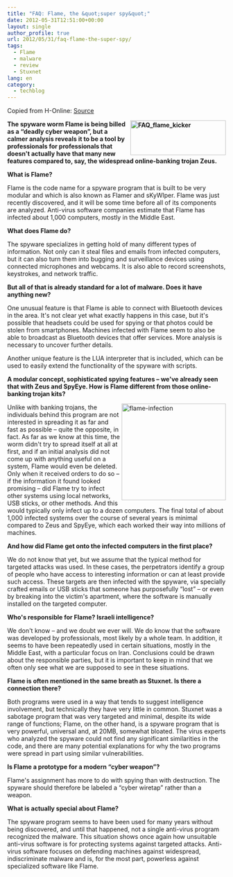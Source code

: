 ```yaml
---
title: "FAQ: Flame, the &quot;super spy&quot;"
date: 2012-05-31T12:51:00+00:00
layout: single
author_profile: true
url: 2012/05/31/faq-flame-the-super-spy/
tags:
  - Flame
  - malware
  - review
  - Stuxnet
lang: en
category: 
  - techblog
---
```

Copied from H-Online: <a href="http://www.h-online.com/security/features/FAQ-Flame-the-super-spy-1587063.html" target="_blank">Source</a>

**[<img title="FAQ_flame_kicker" border="0" alt="FAQ_flame_kicker" align="right" src="http://lh6.ggpht.com/-iSvtBbZ6D7E/T8diC1WvPAI/AAAAAAAAGKU/ztNk_M_At_I/FAQ_flame_kicker_thumb.png?imgmax=800" width="220" height="80" />](http://lh3.ggpht.com/-QpyIQWVm1c0/T8diAgxhefI/AAAAAAAAGKM/9IpyOe4KSgU/s1600-h/FAQ_flame_kicker%25255B2%25255D.png)The spyware worm Flame is being billed as a “deadly cyber weapon”, but a calmer analysis reveals it to be a tool by professionals for professionals that doesn't actually have that many new features compared to, say, the widespread online-banking trojan Zeus.** 

**What is Flame?**

Flame is the code name for a spyware program that is built to be very modular and which is also known as Flamer and sKyWIper. Flame was just recently discovered, and it will be some time before all of its components are analyzed. Anti-virus software companies estimate that Flame has infected about 1,000 computers, mostly in the Middle East. 

**What does Flame do?**

The spyware specializes in getting hold of many different types of information. Not only can it steal files and emails from infected computers, but it can also turn them into bugging and surveillance devices using connected microphones and webcams. It is also able to record screenshots, keystrokes, and network traffic. 

**But all of that is already standard for a lot of malware. Does it have anything new?**

One unusual feature is that Flame is able to connect with Bluetooth devices in the area. It's not clear yet what exactly happens in this case, but it's possible that headsets could be used for spying or that photos could be stolen from smartphones. Machines infected with Flame seem to also be able to broadcast as Bluetooth devices that offer services. More analysis is necessary to uncover further details. 

Another unique feature is the LUA interpreter that is included, which can be used to easily extend the functionality of the spyware with scripts. 

**A modular concept, sophisticated spying features – we've already seen that with Zeus and SpyEye. How is Flame different from those online-banking trojan kits?**

[<img title="flame-infection" border="0" alt="flame-infection" align="right" src="http://lh4.ggpht.com/-LCVcoPpN0x8/T8diKRUbb_I/AAAAAAAAGKk/jIPZzjwELCA/flame-infection_thumb%25255B1%25255D.png?imgmax=800" width="240" height="223" />](http://lh3.ggpht.com/-WpSXMytdxik/T8diGoilLsI/AAAAAAAAGKc/-3EbdLVZvNE/s1600-h/flame-infection%25255B3%25255D.png)Unlike with banking trojans, the individuals behind this program are not interested in spreading it as far and fast as possible – quite the opposite, in fact. As far as we know at this time, the worm didn't try to spread itself at all at first, and if an initial analysis did not come up with anything useful on a system, Flame would even be deleted. Only when it received orders to do so – if the information it found looked promising – did Flame try to infect other systems using local networks, USB sticks, or other methods. And this would typically only infect up to a dozen computers. The final total of about 1,000 infected systems over the course of several years is minimal compared to Zeus and SpyEye, which each worked their way into millions of machines. 

**And how did Flame get onto the infected computers in the first place?**

We do not know that yet, but we assume that the typical method for targeted attacks was used. In these cases, the perpetrators identify a group of people who have access to interesting information or can at least provide such access. These targets are then infected with the spyware, via specially crafted emails or USB sticks that someone has purposefully “lost” – or even by breaking into the victim's apartment, where the software is manually installed on the targeted computer. 

**Who's responsible for Flame? Israeli intelligence?**

We don't know – and we doubt we ever will. We do know that the software was developed by professionals, most likely by a whole team. In addition, it seems to have been repeatedly used in certain situations, mostly in the Middle East, with a particular focus on Iran. Conclusions could be drawn about the responsible parties, but it is important to keep in mind that we often only see what we are supposed to see in these situations. 

**Flame is often mentioned in the same breath as Stuxnet. Is there a connection there?**

Both programs were used in a way that tends to suggest intelligence involvement, but technically they have very little in common. Stuxnet was a sabotage program that was very targeted and minimal, despite its wide range of functions; Flame, on the other hand, is a spyware program that is very powerful, universal and, at 20MB, somewhat bloated. The virus experts who analyzed the spyware could not find any significant similarities in the code, and there are many potential explanations for why the two programs were spread in part using similar vulnerabilities. 

**Is Flame a prototype for a modern “cyber weapon”?**

Flame's assignment has more to do with spying than with destruction. The spyware should therefore be labeled a “cyber wiretap” rather than a weapon. 

**What is actually special about Flame?**

The spyware program seems to have been used for many years without being discovered, and until that happened, not a single anti-virus program recognized the malware. This situation shows once again how unsuitable anti-virus software is for protecting systems against targeted attacks. Anti-virus software focuses on defending machines against widespread, indiscriminate malware and is, for the most part, powerless against specialized software like Flame.